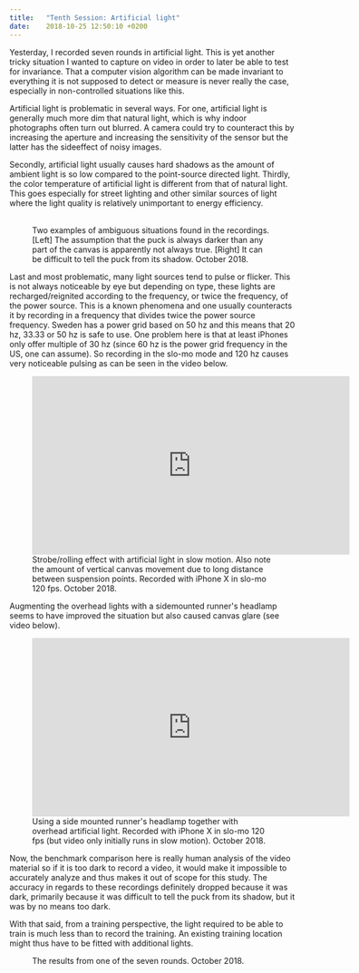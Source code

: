 ```yaml
---
title:   "Tenth Session: Artificial light"
date:    2018-10-25 12:50:10 +0200
---
```

Yesterday, I recorded seven rounds in artificial light. This is yet another
tricky situation I wanted to capture on video in order to later be able to
test for invariance. That a computer vision algorithm can be made invariant to
everything it is not supposed to detect or measure is never really the case,
especially in non-controlled situations like this.

Artificial light is problematic in several ways. For one, artificial light
is generally much more dim that natural light, which is why indoor photographs
often turn out blurred. A camera could try to counteract this by increasing
the aperture and increasing the sensitivity of the sensor but the latter
has the sideeffect of noisy images.

Secondly, artificial light usually causes hard shadows as the amount of
ambient light is so low compared to the point-source directed light. Thirdly,
the color temperature of artificial light is different from that of natural
light. This goes especially for street lighting and other similar sources of
light where the light quality is relatively unimportant to energy efficiency.

<figure>
  <img src="{{ site.url }}{{ site.baseurl }}/assets/images/puck-in-artificial-lighting.jpg" alt="">
  <img src="{{ site.url }}{{ site.baseurl }}/assets/images/puck-or-shadow.jpg" alt="">
  <figcaption>
    Two examples of ambiguous situations found in the recordings. [Left] The
    assumption that the puck is always darker than any part of the canvas
    is apparently not always true. [Right] It can be difficult to tell the
    puck from its shadow. October 2018.
  </figcaption>
</figure>

Last and most problematic, many light sources tend to pulse or flicker.
This is not always noticeable by eye but depending on type, these lights are
recharged/reignited according to the frequency, or twice the frequency,
of the power source. This is a known phenomena and one usually counteracts
it by recording in a frequency that divides twice the power source
frequency. Sweden has a power grid based on 50 hz and this means
that 20 hz, 33.33 or 50 hz is safe to use. One problem here is that at least
iPhones only offer multiple of 30 hz (since 60 hz is the power grid frequency
in the US, one can assume). So recording in the slo-mo mode and 120 hz causes
very noticeable pulsing as can be seen in the video below.

<figure>
  <iframe width="560" height="315"
          src="https://www.youtube.com/embed/_Z4O7aqLHNA" frameborder="0"
          allow="autoplay; encrypted-media" allowfullscreen></iframe>
  <figcaption>
    Strobe/rolling effect with artificial light in slow motion. Also note
    the amount of vertical canvas movement due to long distance between
    suspension points. Recorded with iPhone X in slo-mo 120 fps. October
    2018.
</figcaption>
</figure>

Augmenting the overhead lights with a sidemounted runner's headlamp seems to
have improved the situation but also caused canvas glare (see video below).

<figure>
  <iframe width="560" height="315"
          src="https://www.youtube.com/embed/7sySwrTLRUM" frameborder="0"
          allow="autoplay; encrypted-media" allowfullscreen></iframe>
  <figcaption>
    Using a side mounted runner's headlamp together with overhead artificial
    light. Recorded with iPhone X in slo-mo 120 fps (but video only initially
    runs in slow motion). October 2018.
</figcaption>
</figure>

Now, the benchmark comparison here is really human analysis of the video
material so if it is too dark to record a video, it would make it impossible
to accurately analyze and thus makes it out of scope for this study. The
accuracy in regards to these recordings definitely dropped because it was
dark, primarily because it was difficult to tell the puck from its shadow,
but it was by no means too dark.

With that said, from a training perspective, the light required to be able
to train is much less than to record the training. An existing training
location might thus have to be fitted with additional lights.

<figure>
  <img src="{{ site.url }}{{ site.baseurl }}/assets/images/20181024-example-result.png" alt="">
  <figcaption>
    The results from one of the seven rounds. October 2018.
  </figcaption>
</figure>

